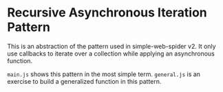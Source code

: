 # Recursive Asynchronous Iteration Pattern

This is an abstraction of the pattern used in simple-web-spider v2.
It only use callbacks to iterate over a collection while applying an asynchronous function.

`main.js` shows this pattern in the most simple term.
`general.js` is an exercise to build a generalized function in this pattern.